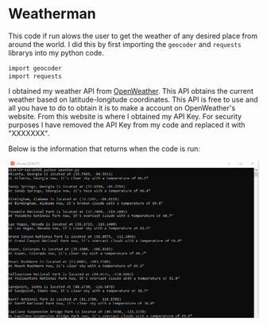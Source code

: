 # Weatherman

This code if run alows the user to get the weather of any desired place from around the world. I did this by first importing the `geocoder` and `requests` librarys into my python code. 

```
import geocoder
import requests
```

I obtained my weather API from [OpenWeather](https://openweathermap.org/). This API obtains the current weather based on latitude-longitude coordinates. This API is free to use and all you have to do to obtain it is to make a account on OpenWeather's website. From this website is where I obtained my API Key. For security purposes I have removed the API Key from my code and replaced it with "XXXXXXX".

Below is the information that returns when the code is run:

![Weather](https://github.com/rjones18/Images/blob/main/weather_script_results.png)

